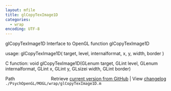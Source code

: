 ```yaml
---
layout: mfile
title: glCopyTexImage1D
categories:
  - wrap
encoding: UTF-8
---
```


glCopyTexImage1D  Interface to OpenGL function glCopyTexImage1D

usage:  glCopyTexImage1D( target, level, internalformat, x, y, width, border )

C function:  void glCopyTexImage1D(GLenum target, GLint level, GLenum internalformat, GLint x, GLint y, GLsizei width, GLint border)


<div class="code_header" style="text-align:right;">
  <span style="float:left;">Path&nbsp;&nbsp;</span> <span class="counter">Retrieve <a href=
  "https://raw.github.com/Psychtoolbox-3/Psychtoolbox-3/beta/./PsychOpenGL/MOGL/wrap/glCopyTexImage1D.m">current version from GitHub</a> | View <a href=
  "https://github.com/Psychtoolbox-3/Psychtoolbox-3/commits/beta/./PsychOpenGL/MOGL/wrap/glCopyTexImage1D.m">changelog</a></span>
</div>
<div class="code">
  <code>./PsychOpenGL/MOGL/wrap/glCopyTexImage1D.m</code>
</div>
